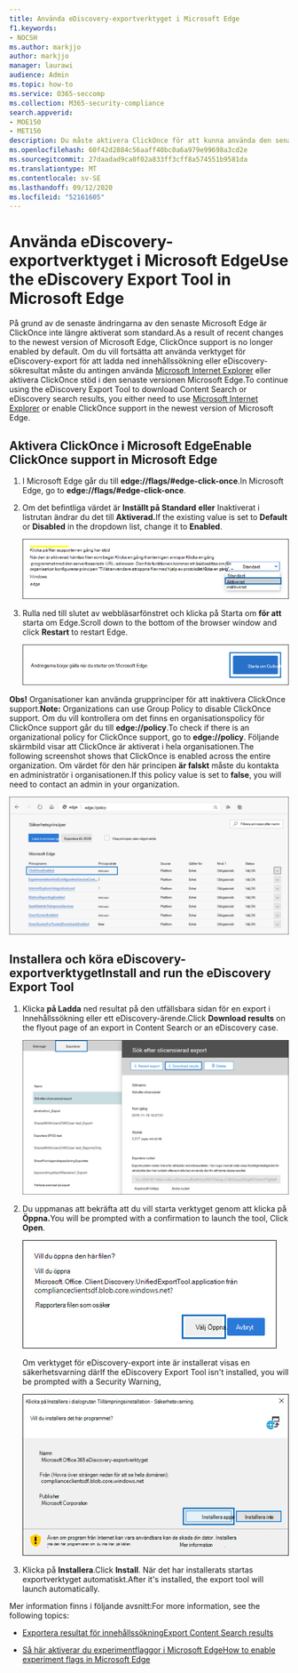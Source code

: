 ```yaml
---
title: Använda eDiscovery-exportverktyget i Microsoft Edge
f1.keywords:
- NOCSH
ms.author: markjjo
author: markjjo
manager: laurawi
audience: Admin
ms.topic: how-to
ms.service: O365-seccomp
ms.collection: M365-security-compliance
search.appverid:
- MOE150
- MET150
description: Du måste aktivera ClickOnce för att kunna använda den senaste versionen av Microsoft Edge för att ladda ned sökresultat från Innehållssökning och eDiscovery i säkerhets- och efterlevnadscentret.
ms.openlocfilehash: 60f42d2884c56aaff40bc0a6a979e99698a3cd2e
ms.sourcegitcommit: 27daadad9ca0f02a833ff3cff8a574551b9581da
ms.translationtype: MT
ms.contentlocale: sv-SE
ms.lasthandoff: 09/12/2020
ms.locfileid: "52161605"
---
```

# <a name="use-the-ediscovery-export-tool-in-microsoft-edge"></a><span data-ttu-id="ad92a-103">Använda eDiscovery-exportverktyget i Microsoft Edge</span><span class="sxs-lookup"><span data-stu-id="ad92a-103">Use the eDiscovery Export Tool in Microsoft Edge</span></span>

<span data-ttu-id="ad92a-104">På grund av de senaste ändringarna av den senaste Microsoft Edge är ClickOnce inte längre aktiverat som standard.</span><span class="sxs-lookup"><span data-stu-id="ad92a-104">As a result of recent changes to the newest version of Microsoft Edge, ClickOnce support is no longer enabled by default.</span></span> <span data-ttu-id="ad92a-105">Om du vill fortsätta att använda verktyget för eDiscovery-export för att ladda ned innehållssökning eller eDiscovery-sökresultat måste du antingen använda [Microsoft Internet Explorer](https://support.microsoft.com/help/17621/internet-explorer-downloads) eller aktivera ClickOnce stöd i den senaste versionen Microsoft Edge.</span><span class="sxs-lookup"><span data-stu-id="ad92a-105">To continue using the eDiscovery Export Tool to download Content Search or eDiscovery search results, you either need to use [Microsoft Internet Explorer](https://support.microsoft.com/help/17621/internet-explorer-downloads) or enable ClickOnce support in the newest version of Microsoft Edge.</span></span>

## <a name="enable-clickonce-support-in-microsoft-edge"></a><span data-ttu-id="ad92a-106">Aktivera ClickOnce i Microsoft Edge</span><span class="sxs-lookup"><span data-stu-id="ad92a-106">Enable ClickOnce support in Microsoft Edge</span></span>

1. <span data-ttu-id="ad92a-107">I Microsoft Edge går du till **edge://flags/#edge-click-once**.</span><span class="sxs-lookup"><span data-stu-id="ad92a-107">In Microsoft Edge, go to **edge://flags/#edge-click-once**.</span></span>

2. <span data-ttu-id="ad92a-108">Om det befintliga värdet är **Inställt på Standard** **eller** Inaktiverat i listrutan ändrar du det till **Aktiverad.**</span><span class="sxs-lookup"><span data-stu-id="ad92a-108">If the existing value is set to **Default** or **Disabled** in the dropdown list, change it to **Enabled**.</span></span>

   ![Välj Aktiverad i listrutan](../media/ClickOnceimage1.png)

3. <span data-ttu-id="ad92a-110">Rulla ned till slutet av webbläsarfönstret och klicka på Starta om **för att** starta om Edge.</span><span class="sxs-lookup"><span data-stu-id="ad92a-110">Scroll down to the bottom of the browser window and click **Restart** to restart Edge.</span></span>

   ![Klicka på Starta om](../media/ClickOnceimage2.png)

<span data-ttu-id="ad92a-112">**Obs!** Organisationer kan använda grupprinciper för att inaktivera ClickOnce support.</span><span class="sxs-lookup"><span data-stu-id="ad92a-112">**Note:** Organizations can use Group Policy to disable ClickOnce support.</span></span> <span data-ttu-id="ad92a-113">Om du vill kontrollera om det finns en organisationspolicy för ClickOnce support går du till **edge://policy**.</span><span class="sxs-lookup"><span data-stu-id="ad92a-113">To check if there is an organizational policy for ClickOnce support, go to **edge://policy**.</span></span> <span data-ttu-id="ad92a-114">Följande skärmbild visar att ClickOnce är aktiverat i hela organisationen.</span><span class="sxs-lookup"><span data-stu-id="ad92a-114">The following screenshot shows that ClickOnce is enabled across the entire organization.</span></span> <span data-ttu-id="ad92a-115">Om värdet för den här principen **är falskt** måste du kontakta en administratör i organisationen.</span><span class="sxs-lookup"><span data-stu-id="ad92a-115">If this policy value is set to **false**, you will need to contact an admin in your organization.</span></span>

![Lista över Edge organisationspolicyer](../media/ClickOnceimage3.png)

## <a name="install-and-run-the-ediscovery-export-tool"></a><span data-ttu-id="ad92a-117">Installera och köra eDiscovery-exportverktyget</span><span class="sxs-lookup"><span data-stu-id="ad92a-117">Install and run the eDiscovery Export Tool</span></span>

1. <span data-ttu-id="ad92a-118">Klicka **på Ladda** ned resultat på den utfällsbara sidan för en export i Innehållssökning eller ett eDiscovery-ärende.</span><span class="sxs-lookup"><span data-stu-id="ad92a-118">Click **Download results** on the flyout page of an export in Content Search or an eDiscovery case.</span></span>

   ![Klicka på Ladda ned resultat på den utfällsbara sidan för att ladda ned sökresultat](../media/ClickOnceExport1.png)

2. <span data-ttu-id="ad92a-120">Du uppmanas att bekräfta att du vill starta verktyget genom att klicka på **Öppna.**</span><span class="sxs-lookup"><span data-stu-id="ad92a-120">You will be prompted with a confirmation to launch the tool, Click **Open**.</span></span>

   ![Klicka på Öppna för att starta eDiscovery-exportverktyget](../media/ClickOnceimage4.png)

   <span data-ttu-id="ad92a-122">Om verktyget för eDiscovery-export inte är installerat visas en säkerhetsvarning där</span><span class="sxs-lookup"><span data-stu-id="ad92a-122">If the eDiscovery Export Tool isn't installed, you will be prompted with a Security Warning,</span></span> 

   ![Klicka på Installera för att installera eDiscovery-exportverktyget](../media/ClickOnceimage5.png)

3. <span data-ttu-id="ad92a-124">Klicka på **Installera**.</span><span class="sxs-lookup"><span data-stu-id="ad92a-124">Click **Install**.</span></span> <span data-ttu-id="ad92a-125">När det har installerats startas exportverktyget automatiskt.</span><span class="sxs-lookup"><span data-stu-id="ad92a-125">After it's installed, the export tool will launch automatically.</span></span>

<span data-ttu-id="ad92a-126">Mer information finns i följande avsnitt:</span><span class="sxs-lookup"><span data-stu-id="ad92a-126">For more information, see the following topics:</span></span>

- [<span data-ttu-id="ad92a-127">Exportera resultat för innehållssökning</span><span class="sxs-lookup"><span data-stu-id="ad92a-127">Export Content Search results</span></span>](export-search-results.md)

- [<span data-ttu-id="ad92a-128">Så här aktiverar du experimentflaggor i Microsoft Edge</span><span class="sxs-lookup"><span data-stu-id="ad92a-128">How to enable experiment flags in Microsoft Edge</span></span>](https://microsoftedgesupport.microsoft.com/hc/articles/360034075294-How-to-enable-experiment-flags-in-Microsoft-Edge-Insider-channels)
